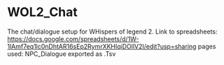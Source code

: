 # WOL2_Chat
The chat/dialogue setup for WHispers of legend 2. 
Link to spreadsheets: https://docs.google.com/spreadsheets/d/1W-1lAmf7eq1lc0nDhtAR16sEp2RymrXKHIqiDOllV2I/edit?usp=sharing
pages used: NPC_Dialogue
exported as .Tsv
